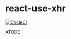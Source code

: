 # react-use-xhr

[![CircleCI](https://circleci.com/gh/kjirou/react-use-xhr.svg?style=svg)](https://circleci.com/gh/kjirou/react-use-xhr)

ATODE
